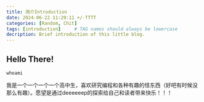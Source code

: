 ```yaml
---
title: 简介Introduction
date: 2024-06-22 11:29:11 +/-TTTT
categories: [Random, Chit]
tags: [introduction]     # TAG names should always be lowercase
decription: Brief introduction of this little blog.
---
```


## Hello There!
```shell
whoami
```
我是一个一个一个一个高中生，喜欢研究编程和各种有趣的怪东西（好吧有时候没那么有趣）。愿望是通过deeeeeep的探索给自己和读者带来快乐！！！


